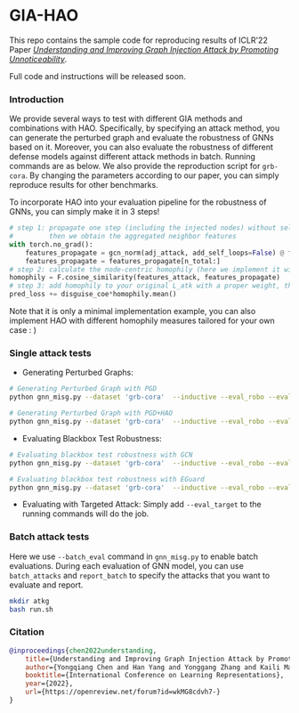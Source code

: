 # GIA-HAO
>>
This repo contains the sample code for reproducing results of ICLR'22 Paper *[Understanding and Improving Graph Injection Attack by Promoting Unnoticeability](https://openreview.net/forum?id=wkMG8cdvh7-)*.

Full code and instructions will be released soon.


### Introduction
We provide several ways to test with different GIA methods and combinations with HAO. 
Specifically, by specifying an attack method, you can generate the perturbed graph and evaluate the robustness of GNNs based on it. 
Moreover, you can also evaluate the robustness of different defense models against different attack methods in batch. 
Running commands are as below. We also provide the reproduction script for `grb-cora`. 
By changing the parameters according to our paper, you can simply reproduce results for other benchmarks.

To incorporate HAO into your evaluation pipeline for the robustness of GNNs, you can simply make it in 3 steps!
```python
# step 1: propagate one step (including the injected nodes) without self-connection
#         then we obtain the aggregated neighbor features
with torch.no_grad():
    features_propagate = gcn_norm(adj_attack, add_self_loops=False) @ features_concat
    features_propagate = features_propagate[n_total:]
# step 2: calculate the node-centric homophily (here we implement it with cosine similarity)
homophily = F.cosine_similarity(features_attack, features_propagate)
# step 3: add homophily to your original L_atk with a proper weight, then you make it!
pred_loss += disguise_coe*homophily.mean()
``` 
Note that it is only a minimal implementation example, you can also implement HAO with different homophily measures tailored for your own case : )

### Single attack tests
- Generating Perturbed Graphs: 

```bash
# Generating Perturbed Graph with PGD
python gnn_misg.py --dataset 'grb-cora'  --inductive --eval_robo --eval_attack 'gia' --grb_mode 'full' --num_layers 3 --runs 1 --disguise_coe 0

# Generating Perturbed Graph with PGD+HAO
python gnn_misg.py --dataset 'grb-cora'  --inductive --eval_robo --eval_attack 'gia' --grb_mode 'full' --num_layers 3 --runs 1 --disguise_coe 1
```


- Evaluating Blackbox Test Robustness: 

```bash
# Evaluating blackbox test robustness with GCN
python gnn_misg.py --dataset 'grb-cora'  --inductive --eval_robo --eval_attack 'gia' --grb_mode 'full' --num_layers 3 --runs 1 --eval_robo_blk

# Evaluating blackbox test robustness with EGuard
python gnn_misg.py --dataset 'grb-cora'  --inductive --eval_robo --eval_attack 'gia' --grb_mode 'full' --model 'egnnguard' --num_layers 3 --eval_robo_blk --runs 1
```
- Evaluating with Targeted Attack:
Simply add `--eval_target` to the running commands will do the job.

### Batch attack tests
Here we use `--batch_eval` command in `gnn_misg.py` to enable batch evaluations. 
During each evaluation of GNN model, you can use `batch_attacks` and `report_batch` to specify the attacks that you want to evaluate and report.
```bash
mkdir atkg
bash run.sh
```

### Citation
```bib
@inproceedings{chen2022understanding,
    title={Understanding and Improving Graph Injection Attack by Promoting Unnoticeability},
    author={Yongqiang Chen and Han Yang and Yonggang Zhang and Kaili Ma and Tongliang Liu and Bo Han and James Cheng},
    booktitle={International Conference on Learning Representations},
    year={2022},
    url={https://openreview.net/forum?id=wkMG8cdvh7-}
}
```
